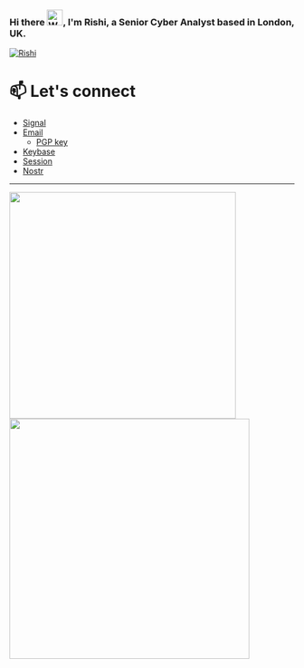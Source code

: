 ### Hi there <img src="https://raw.githubusercontent.com/Tarikul-Islam-Anik/Animated-Fluent-Emojis/master/Emojis/Hand%20gestures/Waving%20Hand%20Medium-Light%20Skin%20Tone.png" alt="Waving Hand Medium-Light Skin Tone" width="28" height="28" />, I'm Rishi, a Senior Cyber Analyst based in London, UK. 





[![Rishi](https://github-widgetbox.vercel.app/api/profile?username=rxerium&data=followers,repositories,stars,commits&theme=nautilus)](https://github.com/Jurredr/github-widgetbox)


# 📫 Let's connect
  - [Signal](https://signal.me/#eu/0Qd68U1ivXNdWCF4hf70UYFo7tB0w-GQqFpYcyV6-yr4exn2SclB6bFeP7wTAxQw)
  - [Email](mailto:rishi@rxerium.com)
    - [PGP key](https://github.com/rxerium/rxerium/blob/main/misc/email_PGP)
  - [Keybase](https://keybase.io/rxerium_)
  - [Session](https://github.com/rxerium/rxerium/blob/main/misc/session_pubkey)
  - [Nostr](https://github.com/rxerium/rxerium/blob/main/misc/nostr_pubkey)


---



<p float="left">
  <img src="https://github-readme-stats.vercel.app/api?username=rxerium&count_private=true&show_icons=true&theme=tokyonight" width="400" />
  <img src="https://streak-stats.demolab.com?user=rxerium&theme=tokyonight" width="424" /> 
</p>
